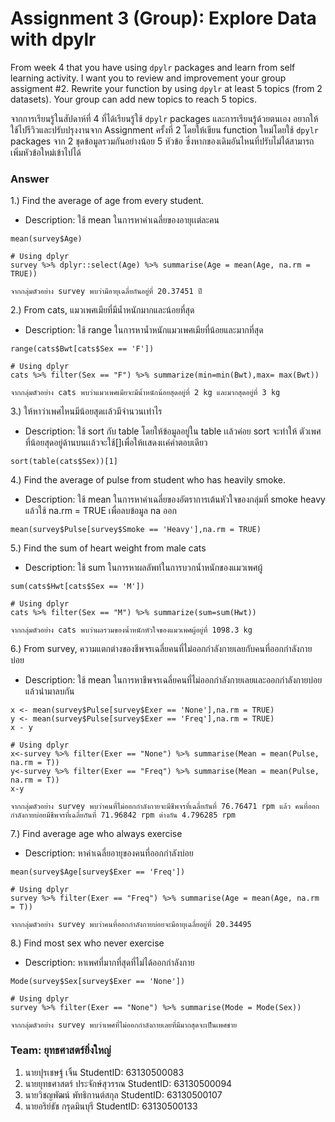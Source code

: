 # Assignment 3 (Group): Explore Data with dpylr

From week 4 that you have using `dpylr` packages and learn from self learning activity. I want you to review and improvement your group assigment #2. Rewrite your function by using `dpylr` at least 5 topics (from 2 datasets). Your group can add new topics to reach 5 topics.

จากการเรียนรู้ในสัปดาห์ที่ 4 ที่ได้เรียนรู้ใช้ `dpylr` packages และการเรียนรู้ด้วยตนเอง อยากให้ใช้ไปรีวิวและปรับปรุงงานจาก Assignment ครั้งที่ 2 โดยให้เขียน function ใหม่โดยใช้ `dpylr` packages จาก 2 ชุดข้อมูลรวมกันอย่างน้อย 5 หัวข้อ ซึ่งหากของเดิมอันไหนที่ปรับไม่ได้สามารถเพิ่มหัวข้อใหม่เข้าไปได้

### Answer

1.) Find the average of age from every student.
- Description: ใช้ mean ในการหาค่าเฉลี่ยของอายุเเต่ละคน
```{R}
mean(survey$Age)

# Using dplyr
survey %>% dplyr::select(Age) %>% summarise(Age = mean(Age, na.rm = TRUE))  

จากกลุ่มตัวอย่าง survey พบว่ามีอายุเฉลี่ยกันอยู่ที่ 20.37451 ปี
```
2.) From cats, แมวเพศเมียที่มีน้ำหนักมากและน้อยที่สุด
- Description: ใช้ range ในการหาน้ำหนักแมวเพศเมียที่น้อยและมากที่สุด

```{R}
range(cats$Bwt[cats$Sex == 'F'])

# Using dplyr
cats %>% filter(Sex == "F") %>% summarize(min=min(Bwt),max= max(Bwt))

จากกลุ่มตัวอย่าง cats พบว่าแมวเพศเมียจะมีน้ำหนักน้อยสุดอยู่ที่ 2 kg และมากสุดอยู่ที่ 3 kg
```

3.) ให้หาว่าเพศไหนมีน้อยสุดเเล้วมีจำนวนเท่าไร
- Description: ใช้ sort กับ table โดยให้ข้อมูลอยู่ใน table เเล้วค่อย sort จะทำให้ ตัวเพศที่น้อยสุดอยู่ด้านบนเเล้วจะใช้[]เพื่อให้เเสดงเเค่คำตอบเดียว
```{R}
sort(table(cats$Sex))[1]
```

4.) Find the average of pulse from student who has heavily smoke.
- Description: ใช้ mean ในการหาค่าเฉลี่ยของอัตราการเต้นหัวใจของกลุ่มที่ smoke heavy แล้วใช้ na.rm = TRUE เพื่อลบข้อมูล na ออก
```{R}
mean(survey$Pulse[survey$Smoke == 'Heavy'],na.rm = TRUE)
```

5.) Find the sum of heart weight from male cats
- Description: ใช้ sum ในการหาผลลัพท์ในการบวกน้ำหนักของแมวเพศผู้
```{R}
sum(cats$Hwt[cats$Sex == 'M'])

# Using dplyr
cats %>% filter(Sex == "M") %>% summarize(sum=sum(Hwt))

จากกลุ่มตัวอย่าง cats พบว่าผลรวมของน้ำหนักหัวใจของแมวเพศผู้อยู่ที่ 1098.3 kg
```

6.) From survey, ความแตกต่างของชีพจรเฉลี่ยคนที่ไม่ออกกำลังกายเลยกับคนที่ออกกำลังกายบ่อย
- Description: ใช้ mean ในการหาชีพจรเฉลี่ยคนที่ไม่ออกกำลังกายเลยและออกกำลังกายบ่อย แล้วนำมาลบกัน

```{R}
x <- mean(survey$Pulse[survey$Exer == 'None'],na.rm = TRUE)
y <- mean(survey$Pulse[survey$Exer == 'Freq'],na.rm = TRUE)
x - y

# Using dplyr
x<-survey %>% filter(Exer == "None") %>% summarise(Mean = mean(Pulse, na.rm = T))
y<-survey %>% filter(Exer == "Freq") %>% summarise(Mean = mean(Pulse, na.rm = T))
x-y

จากกลุ่มตัวอย่าง survey พบว่าคนที่ไม่ออกกำลังกายจะมีชีพจรที่เฉลี่ยกันที่ 76.76471 rpm แล้ว คนที่ออกกำลังกายบ่อยมีชีพจรที่เฉลี่ยกันที่ 71.96842 rpm ต่างกัน 4.796285 rpm
```

7.) Find average age who always exercise
- Description: หาค่าเฉลี่ยอายุของคนที่ออกกำลังบ่อย
```{R}
mean(survey$Age[survey$Exer == 'Freq'])

# Using dplyr
survey %>% filter(Exer == "Freq") %>% summarise(Age = mean(Age, na.rm = T))

จากกลุ่มตัวอย่าง survey พบว่าคนที่ออกกำลังกายบ่อยจะมีอายุเฉลี่ยอยู่ที่ 20.34495
```

8.) Find most sex who never exercise
- Description: หาเพศที่มากที่สุดที่ไม่ได้ออกกำลังกาย
```{R}
Mode(survey$Sex[survey$Exer == 'None'])

# Using dplyr
survey %>% filter(Exer == "None") %>% summarise(Mode = Mode(Sex))

จากกลุ่มตัวอย่าง survey พบว่าเพศที่ไม่ออกกำลังกายเลยที่มีมากสุดจะเป็นเพศชาย
```

### Team: ยุทธศาสตร์ยิ่งใหญ่

1. นายปุรเชษฐ์ เจิ้น             StudentID: 63130500083
2. นายยุทธศาสตร์ ประจักษ์สุวรรณ  StudentID: 63130500094
3. นายวิชญพัฒน์ พัทธิกานต์สกุล   StudentID: 63130500107
4. นายอริย์ธัช กรุดมินบุรี         StudentID: 63130500133
